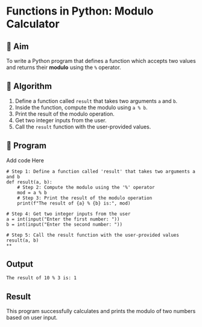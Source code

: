 # Functions in Python: Modulo Calculator

## 🎯 Aim
To write a Python program that defines a function which accepts two values and returns their **modulo** using the `%` operator.

## 🧠 Algorithm
1. Define a function called `result` that takes two arguments `a` and `b`.
2. Inside the function, compute the modulo using `a % b`.
3. Print the result of the modulo operation.
4. Get two integer inputs from the user.
5. Call the `result` function with the user-provided values.

## 🧾 Program
Add code Here
```
# Step 1: Define a function called 'result' that takes two arguments a and b
def result(a, b):
    # Step 2: Compute the modulo using the '%' operator
    mod = a % b
    # Step 3: Print the result of the modulo operation
    print(f"The result of {a} % {b} is:", mod)

# Step 4: Get two integer inputs from the user
a = int(input("Enter the first number: "))
b = int(input("Enter the second number: "))

# Step 5: Call the result function with the user-provided values
result(a, b)
**
```
## Output
```
The result of 10 % 3 is: 1
```

## Result
This program successfully calculates and prints the modulo of two numbers based on user input.
